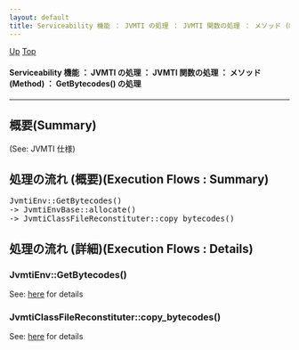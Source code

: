 ```yaml
---
layout: default
title: Serviceability 機能 ： JVMTI の処理 ： JVMTI 関数の処理 ： メソッド (Method) ： GetBytecodes() の処理  
---
```

[Up](nofo_1oJGp.html) [Top](../index.html)

#### Serviceability 機能 ： JVMTI の処理 ： JVMTI 関数の処理 ： メソッド (Method) ： GetBytecodes() の処理  

--- 
## 概要(Summary)
(See: JVMTI 仕様)

## 処理の流れ (概要)(Execution Flows : Summary)
<div class="flow-abst"><pre>
JvmtiEnv::GetBytecodes()
-&gt; JvmtiEnvBase::allocate()
-&gt; JvmtiClassFileReconstituter::copy_bytecodes()
</pre></div>

## 処理の流れ (詳細)(Execution Flows : Details)
### JvmtiEnv::GetBytecodes()
See: [here](no17119Qwj.html) for details
### JvmtiClassFileReconstituter::copy_bytecodes()
See: [here](no17119qEw.html) for details






